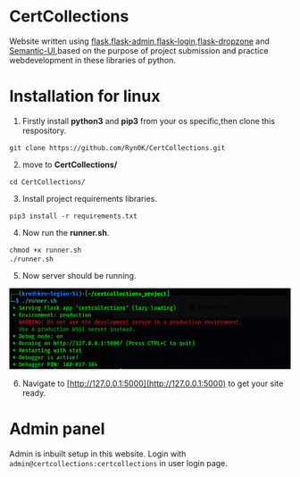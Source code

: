 # CertCollections
Website written using [flask](https://flask.palletsprojects.com/),[flask-admin](https://flask-admin.readthedocs.io/en/latest/),[flask-login](https://flask-login.readthedocs.io/en/latest/),[flask-dropzone](https://flask-dropzone.readthedocs.io/en/latest/) and [Semantic-UI](https://semantic-ui.com/introduction/getting-started.html),based on the purpose of project submission and practice webdevelopment in these libraries of python.

# Installation for linux

1. Firstly install **python3** and **pip3** from your os specific,then clone this respository.
   
```
git clone https://github.com/Ryn0K/CertCollections.git
```

2. move to **CertCollections/**

```
cd CertCollections/
```

3.  Install project requirements libraries.
   
```
pip3 install -r requirements.txt
```

4. Now run the **runner.sh**.

```
chmod +x runner.sh 
./runner.sh
```

5. Now server should be running.

![Imgur](screenshots/serverrunning.png)

6. Navigate to [http://127.0.0.1:5000](http://127.0.0.1:5000) to get your site ready.

# Admin panel

Admin is inbuilt setup in this website.
Login with `admin@certcollections:certcollections` in user login page.
